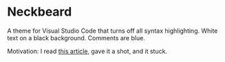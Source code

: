# Neckbeard

A theme for Visual Studio Code that turns off all syntax highlighting.
White text on a black background.
Comments are blue.

Motivation:
I read [this article][], gave it a shot, and it stuck.

[this article]: http://www.linusakesson.net/programming/syntaxhighlighting/
